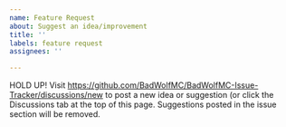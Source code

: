 ```yaml
---
name: Feature Request
about: Suggest an idea/improvement
title: ''
labels: feature request
assignees: ''

---
```


HOLD UP! Visit https://github.com/BadWolfMC/BadWolfMC-Issue-Tracker/discussions/new to post a new idea or suggestion (or click the Discussions tab at the top of this page.
Suggestions posted in the issue section will be removed.

